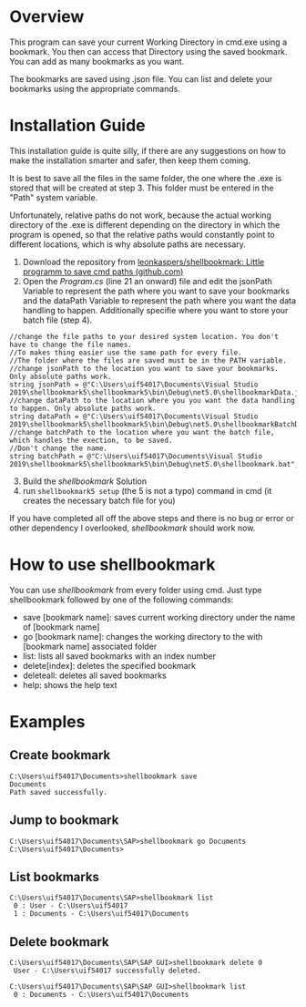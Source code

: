 

# Overview

This program can save your current Working Directory in cmd.exe using a bookmark. You then can access that Directory using the saved bookmark. You can add as many bookmarks as you want.

The bookmarks are saved using .json file. You can list and delete your bookmarks using the appropriate commands.

# Installation Guide

This installation guide is quite silly, if there are any suggestions on how to make the installation smarter and safer, then keep them coming.

It is best to save all the files in the same folder, the one where the .exe is stored that will be created at step 3. This folder must be entered in the "Path" system variable.

Unfortunately, relative paths do not work, because the actual working directory of the .exe is different depending on the directory in which the program is opened, so that the relative paths would constantly point to different locations, which is why absolute paths are necessary.

1. Download the repository from [leonkaspers/shellbookmark: Little programm to save cmd paths (github.com)](https://github.com/leonkaspers/shellbookmark)
2. Open the _Program.cs_ (line 21 an onward) file and edit the jsonPath Variable to represent the path where you want to save your bookmarks and the dataPath Variable to represent the path where you want the data handling to happen. Additionally specifie where you want to store your batch file (step 4).
```
//change the file paths to your desired system location. You don't have to change the file names.
//To makes thing easier use the same path for every file. 
//The folder where the files are saved must be in the PATH variable.
//change jsonPath to the location you want to save your bookmarks. Only absolute paths work.
string jsonPath = @"C:\Users\uif54017\Documents\Visual Studio 2019\shellbookmark5\shellbookmark5\bin\Debug\net5.0\shellbookmarkData.json";
//change dataPath to the location where you you want the data handling to happen. Only absolute paths work.
string dataPath = @"C:\Users\uif54017\Documents\Visual Studio 2019\shellbookmark5\shellbookmark5\bin\Debug\net5.0\shellbookmarkBatchData.txt";
//change batchPath to the location where you want the batch file, which handles the exection, to be saved.
//Don't change the name.
string batchPath = @"C:\Users\uif54017\Documents\Visual Studio 2019\shellbookmark5\shellbookmark5\bin\Debug\net5.0\shellbookmark.bat";
```

3. Build the _shellbookmark_ Solution
4. run `shellbookmark5 setup` (the 5 is not a typo) command in cmd (it creates the necessary batch file for you)

If you have completed all off the above steps and there is no bug or error or other dependency I overlooked, _shellbookmark_ should work now.

# How to use shellbookmark

You can use _shellbookmark_ from every folder using cmd. Just type shellbookmark followed by one of the following commands:

- save [bookmark name]: saves current working directory under the name of [bookmark name]
- go [bookmark name]: changes the working directory to the with [bookmark name] associated folder
- list: lists all saved bookmarks with an index number
- delete[index]: deletes the specified bookmark
- deleteall: deletes all saved bookmarks
- help: shows the help text

# Examples

## Create bookmark

```
C:\Users\uif54017\Documents>shellbookmark save 
Documents
Path saved successfully.
```

## Jump to bookmark

```
C:\Users\uif54017\Documents\SAP>shellbookmark go Documents
C:\Users\uif54017\Documents>
```

## List bookmarks

```
C:\Users\uif54017\Documents\SAP>shellbookmark list       
 0 : User - C:\Users\uif54017
 1 : Documents - C:\Users\uif54017\Documents 
```

## Delete bookmark

```
C:\Users\uif54017\Documents\SAP\SAP GUI>shellbookmark delete 0
 User - C:\Users\uif54017 successfully deleted.

C:\Users\uif54017\Documents\SAP\SAP GUI>shellbookmark list
 0 : Documents - C:\Users\uif54017\Documents  
```
